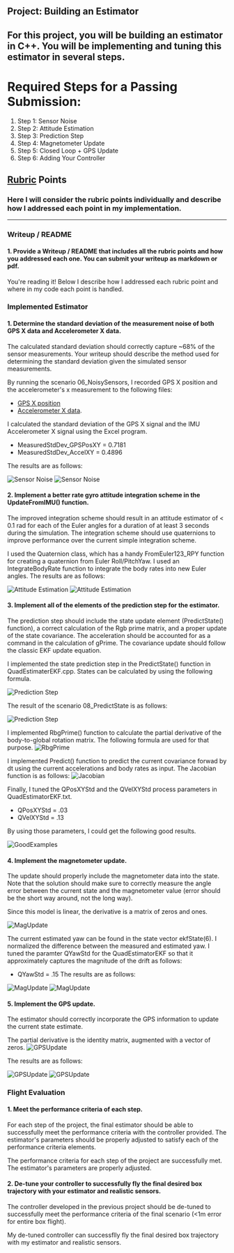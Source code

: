 ## Project: Building an Estimator
For this project, you will be building an estimator in C++. You will be implementing and tuning this estimator in several steps.
---

# Required Steps for a Passing Submission:
1. Step 1: Sensor Noise
2. Step 2: Attitude Estimation
3. Step 3: Prediction Step
4. Step 4: Magnetometer Update
5. Step 5: Closed Loop + GPS Update
6. Step 6: Adding Your Controller

## [Rubric](https://review.udacity.com/#!/rubrics/1807/view) Points
### Here I will consider the rubric points individually and describe how I addressed each point in my implementation.  

---
### Writeup / README

#### 1. Provide a Writeup / README that includes all the rubric points and how you addressed each one. You can submit your writeup as markdown or pdf.  

You're reading it! Below I describe how I addressed each rubric point and where in my code each point is handled.

### Implemented Estimator

#### 1. Determine the standard deviation of the measurement noise of both GPS X data and Accelerometer X data.
The calculated standard deviation should correctly capture ~68% of the sensor measurements. Your writeup should describe the method used for determining the standard deviation given the simulated sensor measurements.

By running the scenario 06_NoisySensors, I recorded GPS X position and the accelerometer's x measurement to the following files:

- [GPS X position](./config/log/Graph1_std.txt)
- [Accelerometer X data](./config/log/Graph2_std.txt).

I calculated the standard deviation of the GPS X signal and the IMU Accelerometer X signal using the Excel program.
- MeasuredStdDev_GPSPosXY = 0.7181
- MeasuredStdDev_AccelXY = 0.4896

The results are as follows:

![Sensor Noise](./img/S06_SensorNoise1.JPG)
![Sensor Noise](./img/S06_SensorNoise2.JPG)

#### 2. Implement a better rate gyro attitude integration scheme in the UpdateFromIMU() function.
The improved integration scheme should result in an attitude estimator of < 0.1 rad for each of the Euler angles for a duration of at least 3 seconds during the simulation. The integration scheme should use quaternions to improve performance over the current simple integration scheme.

I used the Quaternion<float> class, which has a handy FromEuler123_RPY function for creating a quaternion from Euler Roll/PitchYaw. I used an IntegrateBodyRate function to integrate the body rates into new Euler angles.
The results are as follows:

![Attitude Estimation](./img/S07_AttitudeEstimation1.JPG)
![Attitude Estimation](./img/S07_AttitudeEstimation2.JPG)

#### 3. Implement all of the elements of the prediction step for the estimator.
The prediction step should include the state update element (PredictState() function), a correct calculation of the Rgb prime matrix, and a proper update of the state covariance. The acceleration should be accounted for as a command in the calculation of gPrime. The covariance update should follow the classic EKF update equation.

I implemented the state prediction step in the PredictState() function in QuadEstimaterEKF.cpp.
States can be calculated by using the following formula.

![Prediction Step](./img/S08_PredictState1.JPG)

The result of the scenario 08_PredictState is as follows:

![Prediction Step](./img/S08_PredictState2.JPG)

I implemented RbgPrime() function to calculate the partial derivative of the body-to-global rotation matrix. The following formula are used for that purpose.
![RbgPrime](./img/S09_PredictionCov1.JPG)

I implemented Predict() function to predict the current covariance forwad by dt using the current accelerations and body rates as input. The Jacobian function is as follows:
![Jacobian](./img/S09_PredictionCov2.JPG)

Finally, I tuned the QPosXYStd and the QVelXYStd process parameters in QuadEstimatorEKF.txt.
- QPosXYStd = .03
- QVelXYStd = .13

By using those parameters, I could get the following good results.

![GoodExamples](./img/S09_PredictionCov3.JPG)

#### 4. Implement the magnetometer update.
The update should properly include the magnetometer data into the state. Note that the solution should make sure to correctly measure the angle error between the current state and the magnetometer value (error should be the short way around, not the long way).

Since this model is linear, the derivative is a matrix of zeros and ones.

![MagUpdate](./img/S10_MagUpdate0.JPG)

The current estimated yaw can be found in the state vector ekfState(6). I normalized the difference between the measured and estimated yaw.
I tuned the paramter QYawStd for the QuadEstimatorEKF so that it approximately captures the magnitude of the drift as follows:
- QYawStd = .15
The results are as follows:

![MagUpdate](./img/S10_MagUpdate1.JPG)
![MagUpdate](./img/S10_MagUpdate2.JPG)

#### 5. Implement the GPS update.
The estimator should correctly incorporate the GPS information to update the current state estimate.

The partial derivative is the identity matrix, augmented with a vector of zeros.
![GPSUpdate](./img/S11_GPSUpdate0.JPG)


The results are as follows:

![GPSUpdate](./img/S11_GPSUpdate1.JPG)
![GPSUpdate](./img/S11_GPSUpdate2.JPG)

### Flight Evaluation
#### 1. Meet the performance criteria of each step.
For each step of the project, the final estimator should be able to successfully meet the performance criteria with the controller provided. The estimator's parameters should be properly adjusted to satisfy each of the performance criteria elements.

The performance criteria for each step of the project are successfully met. The estimator's parameters are properly adjusted.

#### 2. De-tune your controller to successfully fly the final desired box trajectory with your estimator and realistic sensors.
The controller developed in the previous project should be de-tuned to successfully meet the performance criteria of the final scenario (<1m error for entire box flight).

My de-tuned controller can successflly fly the final desired box trajectory with my estimator and realistic sensors.
